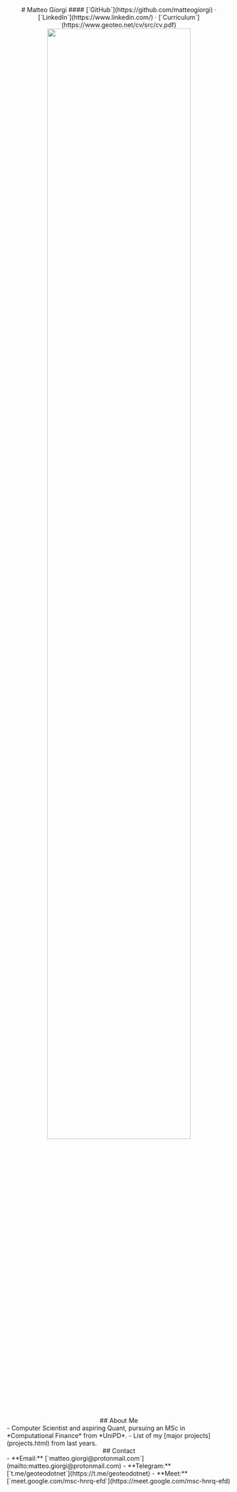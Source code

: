 <style>
h2 { margin-top: 0rem; }
h4 { margin-top: -1rem; }
</style>


<center>
# Matteo Giorgi
#### [`GitHub`](https://github.com/matteogiorgi) · [`LinkedIn`](https://www.linkedin.com/) · [`Curriculum`](https://www.geoteo.net/cv/src/cv.pdf)
<img width=80% src="evolution.png">
</center>


<div class="container">
<div class="box">
<center>
## About Me
</center>
- Computer Scientist and aspiring Quant, pursuing an MSc in *Computational Finance* from *UniPD*.
- List of my [major projects](projects.html) from last years.
</div>
<div class="box">
<center>
## Contact
</center>
- **Email:** [`matteo.giorgi@protonmail.com`](mailto:matteo.giorgi@protonmail.com)
- **Telegram:** [`t.me/geoteodotnet`](https://t.me/geoteodotnet)
- **Meet:** [`meet.google.com/msc-hnrq-efd`](https://meet.google.com/msc-hnrq-efd)
</div>
</div>
